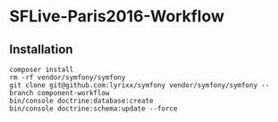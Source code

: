 SFLive-Paris2016-Workflow
=========================

Installation
------------

    composer install
    rm -rf vendor/symfony/symfony
    git clone git@github.com:lyrixx/symfony vendor/symfony/symfony --branch component-workflow
    bin/console doctrine:database:create
    bin/console doctrine:schema:update --force

